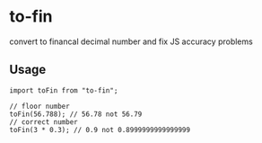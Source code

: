 # to-fin

convert to financal decimal number and fix JS accuracy problems

## Usage

```tsx
import toFin from "to-fin";

// floor number
toFin(56.788); // 56.78 not 56.79
// correct number
toFin(3 * 0.3); // 0.9 not 0.8999999999999999
```
